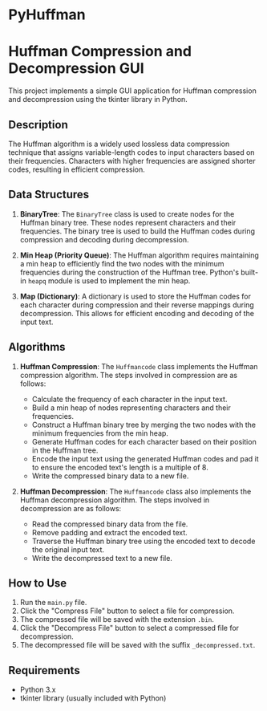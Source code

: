 # PyHuffman
# Huffman Compression and Decompression GUI

This project implements a simple GUI application for Huffman compression and decompression using the tkinter library in Python.

## Description

The Huffman algorithm is a widely used lossless data compression technique that assigns variable-length codes to input characters based on their frequencies. Characters with higher frequencies are assigned shorter codes, resulting in efficient compression.

## Data Structures

1. **BinaryTree**: The `BinaryTree` class is used to create nodes for the Huffman binary tree. These nodes represent characters and their frequencies. The binary tree is used to build the Huffman codes during compression and decoding during decompression.

2. **Min Heap (Priority Queue)**: The Huffman algorithm requires maintaining a min heap to efficiently find the two nodes with the minimum frequencies during the construction of the Huffman tree. Python's built-in `heapq` module is used to implement the min heap.

3. **Map (Dictionary)**: A dictionary is used to store the Huffman codes for each character during compression and their reverse mappings during decompression. This allows for efficient encoding and decoding of the input text.

## Algorithms

1. **Huffman Compression**: The `Huffmancode` class implements the Huffman compression algorithm. The steps involved in compression are as follows:
   - Calculate the frequency of each character in the input text.
   - Build a min heap of nodes representing characters and their frequencies.
   - Construct a Huffman binary tree by merging the two nodes with the minimum frequencies from the min heap.
   - Generate Huffman codes for each character based on their position in the Huffman tree.
   - Encode the input text using the generated Huffman codes and pad it to ensure the encoded text's length is a multiple of 8.
   - Write the compressed binary data to a new file.

2. **Huffman Decompression**: The `Huffmancode` class also implements the Huffman decompression algorithm. The steps involved in decompression are as follows:
   - Read the compressed binary data from the file.
   - Remove padding and extract the encoded text.
   - Traverse the Huffman binary tree using the encoded text to decode the original input text.
   - Write the decompressed text to a new file.

## How to Use

1. Run the `main.py` file.
2. Click the "Compress File" button to select a file for compression.
3. The compressed file will be saved with the extension `.bin`.
4. Click the "Decompress File" button to select a compressed file for decompression.
5. The decompressed file will be saved with the suffix `_decompressed.txt`.

## Requirements

- Python 3.x
- tkinter library (usually included with Python)


